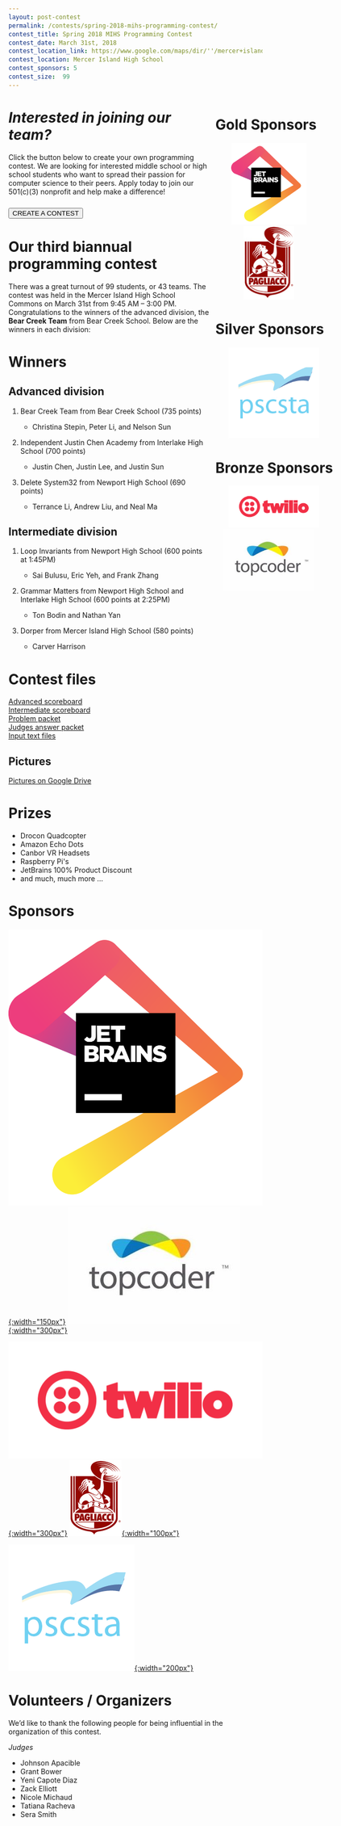 ```yaml
---
layout: post-contest
permalink: /contests/spring-2018-mihs-programming-contest/
contest_title: Spring 2018 MIHS Programming Contest
contest_date: March 31st, 2018
contest_location_link: https://www.google.com/maps/dir/''/mercer+island+high+school/data=!4m5!4m4!1m0!1m2!1m1!1s0x54906bdae7961a9d:0x6e6caf34f523feb?sa=X&ved=2ahUKEwievorr45fdAhWEIjQIHTEbCswQ9RcwD3oECAoQEQ
contest_location: Mercer Island High School
contest_sponsors: 5
contest_size:  99
---
```


<div style="float: right; margin-right: -140px; margin-left: 10px; text-align: center;">
  <h1 style="text-align: left;"><b>Gold Sponsors</b></h1>
  <a href="https://jetbrains.com"><img src="/assets/images/sponsor_jetbrains.png" alt="JetBrains" style="width: 150px; margin-right: 20px;"></a> <br> 
  <a href="https://pagliacci.com"><img src="/assets/images/sponsor_pagliacci.jpg" alt="Pagliacci" style="width: 100px; margin-right: 20px;"></a>
  <h1 style="text-align: left"><b>Silver Sponsors</b></h1>
  <a href="http://pscsta.org"><img src="/assets/images/sponsor_pscsta.png" alt="PSCSTA" style="width:180px;"></a>
  <h1 style="text-align: left"><b>Bronze Sponsors</b></h1>
  <a href="https://twilio.com"><img src="/assets/images/sponsor_twilio.png" alt="Twilio" style="width:180px;"></a> <br> 
  <a href="https://topcoder.com"><img src="/assets/images/sponsor_topcoder.png" alt="Topcoder" style="width: 180px; margin-right: 20px;"></a>
</div>

# _Interested in joining our team?_

Click the button below to create your own programming contest. We are looking for interested middle school or high school students who want to spread their passion for computer science to their peers. Apply today to join our 501(c)(3) nonprofit and help make a difference!

<a href = "/contests/create"><button class = "contests-header-section-button" style="margin-top:10px">CREATE A CONTEST</button></a>

# Our third biannual programming contest

There was a great turnout of 99 students, or 43 teams. The contest was held in the Mercer Island High School Commons on March 31st from 9:45 AM – 3:00 PM. Congratulations to the winners of the advanced division, the **Bear Creek Team** from Bear Creek School. Below are the winners in each division:

# Winners

## Advanced division

1. Bear Creek Team from Bear Creek School (735 points)

    - Christina Stepin, Peter Li, and Nelson Sun
2. Independent Justin Chen Academy from Interlake High School (700 points)

    - Justin Chen, Justin Lee, and Justin Sun
3. Delete System32 from Newport High School (690 points)

    - Terrance Li, Andrew Liu, and Neal Ma

## Intermediate division

1. Loop Invariants from Newport High School (600 points at 1:45PM)

    - Sai Bulusu, Eric Yeh, and Frank Zhang
2. Grammar Matters from Newport High School and Interlake High School (600 points at 2:25PM)

    - Ton Bodin and Nathan Yan
3. Dorper from Mercer Island High School (580 points)

    - Carver Harrison

# Contest files

[Advanced scoreboard](/assets/docs/spring_2018_mihs/advanced_scoreboard.pdf)  
[Intermediate scoreboard](/assets/docs/spring_2018_mihs/intermediate_scoreboard.pdf)  
[Problem packet](/assets/docs/spring_2018_mihs/problem_set.pdf)  
[Judges answer packet](/assets/docs/spring_2018_mihs/judges_data.pdf)  
[Input text files](/assets/docs/spring_2018_mihs/inputs:outputs.zip)

## Pictures

[Pictures on Google Drive](https://drive.google.com/drive/folders/1Ep1Sir6RpCket1obA31HkLMc-SP4SPjn?usp=sharing)

# Prizes

- Drocon Quadcopter
- Amazon Echo Dots
- Canbor VR Headsets
- Raspberry Pi's
- JetBrains 100% Product Discount
- and much, much more ...

# Sponsors

[![JetBrains](/assets/images/sponsor_jetbrains.png){:width="150px"}](https://jetbrains.com)
[![Topcoder](/assets/images/sponsor_topcoder.png){:width="300px"}](https://www.topcoder.com/)

[![Twilio](/assets/images/sponsor_twilio.png){:width="300px"}](https://twilio.com)
[![Pagliacci Pizza](/assets/images/sponsor_pagliacci.jpg){:width="100px"}](https://www.pagliacci.com/)

[![PSCSTA](/assets/images/sponsor_pscsta.png){:width="200px"}](http://pscsta.org)

# Volunteers / Organizers

We’d like to thank the following people for being influential in the organization of this contest.

_Judges_

- Johnson Apacible
- Grant Bower
- Yeni Capote Diaz
- Zack Elliott
- Nicole Michaud
- Tatiana Racheva
- Sera Smith